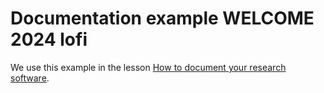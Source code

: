 # Documentation example WELCOME 2024 lofi

We use this example in the lesson
[How to document your research software](https://coderefinery.github.io/documentation/).
